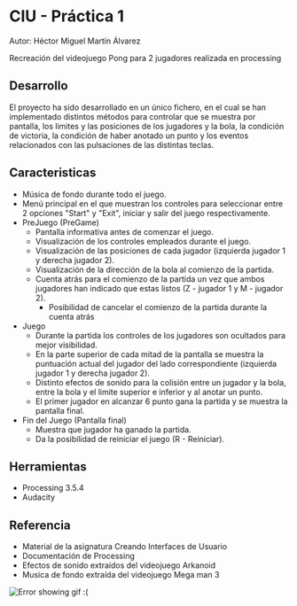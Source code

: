 # CIU - Práctica 1

Autor: Héctor Miguel Martín Álvarez

Recreación del videojuego Pong para 2 jugadores realizada en processing

## Desarrollo

El proyecto ha sido desarrollado en un único fichero, en el cual se han implementado distintos métodos para controlar que se muestra por pantalla, los limites y las posiciones de los jugadores y la bola, la condición de victoria, la condición de haber anotado un punto y los eventos relacionados con las pulsaciones de las distintas teclas.

## Caracteristicas

  - Música de fondo durante todo el juego.
  - Menú principal en el que muestran los controles para seleccionar entre 2 opciones "Start" y "Exit", iniciar y salir del juego respectivamente.
  - PreJuego (PreGame)
    - Pantalla informativa antes de comenzar el juego.
    - Visualización de los controles empleados durante el juego.
    - Visualización de las posiciones de cada jugador (izquierda jugador 1 y derecha jugador 2).
    - Visualización de la dirección de la bola al comienzo de la partida.
    - Cuenta atrás para el comienzo de la partida un vez que ambos jugadores han indicado que estas listos (Z - jugador 1 y M - jugador 2).
      - Posibilidad de cancelar el comienzo de la partida durante la cuenta atrás
  - Juego
    - Durante la partida los controles de los jugadores son ocultados para mejor visibilidad.
    - En la parte superior de cada mitad de la pantalla se muestra la puntuación actual del jugador del lado correspondiente (izquierda jugador 1 y derecha jugador 2).
    - Distinto efectos de sonido para la colisión entre un jugador y la bola, entre la bola y el limite superior e inferior y al anotar un punto.
    - El primer jugador en alcanzar 6 punto gana la partida y se muestra la pantalla final.
  - Fin del Juego (Pantalla final)
    - Muestra que jugador ha ganado la partida.
    - Da la posibilidad de reiniciar el juego (R - Reiniciar).

## Herramientas

  - Processing 3.5.4
  - Audacity

## Referencia

  - Material de la asignatura Creando Interfaces de Usuario
  - Documentación de Processing
  - Efectos de sonido extraídos del videojuego Arkanoid
  - Musica de fondo extraída del videojuego Mega man 3
   

![Error showing gif :(](https://github.com/HectorMartinAlvarez/CIU_1/blob/main/animacion.gif)
